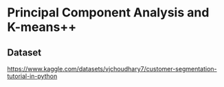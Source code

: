 # Principal Component Analysis and K-means++

## Dataset
https://www.kaggle.com/datasets/vjchoudhary7/customer-segmentation-tutorial-in-python
